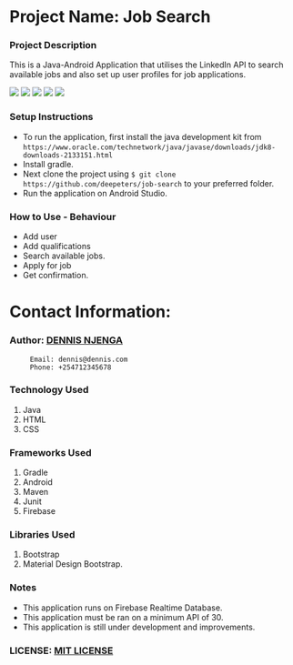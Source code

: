 # Project Name: Job Search


### Project Description
This is a Java-Android Application that utilises the LinkedIn API to search available jobs and also set up user profiles for job applications.

<img src="/1.png">
<img src="/2.png">
<img src="/3.png">
<img src="/4.png">
<img src="/5.png">

### Setup Instructions

* To run the application, first install the java development kit from `https://www.oracle.com/technetwork/java/javase/downloads/jdk8-downloads-2133151.html`
* Install gradle.
* Next clone the project using `$ git clone https://github.com/deepeters/job-search` to your preferred folder.
* Run the application on Android Studio.


### How to Use - Behaviour
* Add user
* Add qualifications
* Search available jobs.
* Apply for job
* Get confirmation. 


# Contact Information:
### Author: [DENNIS NJENGA](https://github.com/deepeters)

         Email: dennis@dennis.com
         Phone: +254712345678

### Technology Used
1. Java
2. HTML
3. CSS

### Frameworks Used
1. Gradle
2. Android
3. Maven
4. Junit
5. Firebase

### Libraries Used
1. Bootstrap
2. Material Design Bootstrap.

### Notes
* This application runs on Firebase Realtime Database.
* This application must be ran on a minimum API of 30.
* This application is still under development and improvements.


### LICENSE: [MIT LICENSE](https://raw.githubusercontent.com/deepeters/job-search/master/LICENSE)